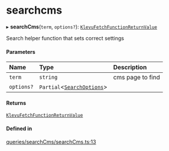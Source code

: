 # searchcms
    

▸ **searchCms**(`term`, `options?`): [`KlevuFetchFunctionReturnValue`](modules.md#klevufetchfunctionreturnvalue)

Search helper function that sets correct settings

#### Parameters

| Name | Type | Description |
| :------ | :------ | :------ |
| `term` | `string` | cms page to find |
| `options?` | `Partial`<[`SearchOptions`](modules.md#searchoptions)\> |  |

#### Returns

[`KlevuFetchFunctionReturnValue`](modules.md#klevufetchfunctionreturnvalue)

#### Defined in

[queries/searchCms/searchCms.ts:13](https://github.com/klevultd/frontend-sdk/blob/f14d7e9/packages/klevu-core/src/queries/searchCms/searchCms.ts#L13)

